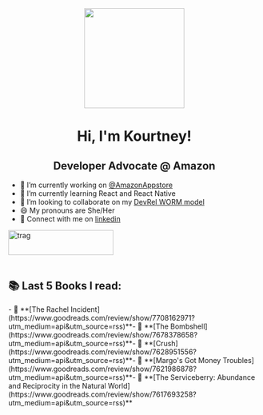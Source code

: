 <div id="header" align="center">
  <img src="https://media.giphy.com/media/v1.Y2lkPTc5MGI3NjExdnlwZmhwM21yNmhmMzM2dGF0a3lmNHNka2ZwMjY1eWJnZ3MzNzhjNCZlcD12MV9naWZzX3NlYXJjaCZjdD1n/wW95fEq09hOI8/giphy.gif" width="200"/>
</div>

<h1 align="center">Hi, I'm Kourtney!</h1>
<h2 align="center">Developer Advocate @ Amazon</h2>

- 🔭 I’m currently working on [@AmazonAppstore](https://developer.amazon.com/apps-and-games)
- 🌱 I’m currently learning React and React Native
- 👯 I’m looking to collaborate on my [DevRel WORM model](https://github.com/knmeiss/devrel-worm-model)
- 😄 My pronouns are She/Her
- 💌 Connect with me on [linkedin](https://linkedin.com/in/kourtney-m-a59792a6)

<p><a href="https://www.buymeacoffee.com/kourtney"> <img align="left" src="https://cdn.buymeacoffee.com/buttons/v2/default-orange.png" height="50" width="210" alt="trag" /></a></p><br><br><br><br>

## 📚 Last 5 Books I read:
<!-- GOODREADS:START -->- 📖 **[The Rachel Incident](https://www.goodreads.com/review/show/7708162971?utm_medium=api&utm_source=rss)**- 📖 **[The Bombshell](https://www.goodreads.com/review/show/7678378658?utm_medium=api&utm_source=rss)**- 📖 **[Crush](https://www.goodreads.com/review/show/7628951556?utm_medium=api&utm_source=rss)**- 📖 **[Margo&#39;s Got Money Troubles](https://www.goodreads.com/review/show/7621986878?utm_medium=api&utm_source=rss)**- 📖 **[The Serviceberry: Abundance and Reciprocity in the Natural World](https://www.goodreads.com/review/show/7617693258?utm_medium=api&utm_source=rss)**<!-- GOODREADS:END -->
